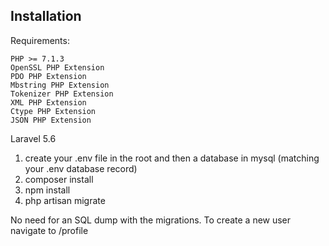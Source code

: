 ## Installation

Requirements:

    PHP >= 7.1.3
    OpenSSL PHP Extension
    PDO PHP Extension
    Mbstring PHP Extension
    Tokenizer PHP Extension
    XML PHP Extension
    Ctype PHP Extension
    JSON PHP Extension


Laravel 5.6

1. create your .env file in the root and then a database in mysql (matching your .env database record)
2. composer install
3. npm install
4. php artisan migrate

No need for an SQL dump with the migrations.  To create a new user navigate to /profile
